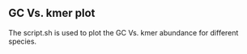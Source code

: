 ## GC Vs. kmer plot 
The script.sh is used to plot the GC Vs. kmer abundance for different species.
